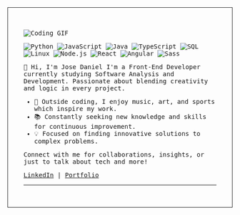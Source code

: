 <div style="padding: 35px; border: 1px solid; font-family: 'Fragment Mono', monospace; ">

![Coding GIF](https://raw.githubusercontent.com/JDDAR/JDDAR/main/BannerGIT001.gif)

![Python](https://img.shields.io/badge/-Python-000?&logo=Python)
![JavaScript](https://img.shields.io/badge/-JavaScript-000?&logo=JavaScript)
![Java](https://img.shields.io/badge/-Java-000?&logo=Java&logoColor=007396)
![TypeScript](https://img.shields.io/badge/-TypeScript-000?&logo=TypeScript)
![SQL](https://img.shields.io/badge/-SQL-000?&logo=MySQL)
![Linux](https://img.shields.io/badge/-Linux-000?&logo=Linux)
![Node.js](https://img.shields.io/badge/-Node.js-000?&logo=node.js)
![React](https://img.shields.io/badge/-React-000?&logo=React)
![Angular](https://img.shields.io/badge/-Angular-000?&logo=Angular)
![Sass](https://img.shields.io/badge/-Sass-000?&logo=Sass)

👋 Hi, I'm Jose Daniel
I'm a Front-End Developer currently studying Software Analysis and Development. Passionate about blending creativity and logic in every project.

- 🎨 Outside coding, I enjoy music, art, and sports which inspire my work.
- 📚 Constantly seeking new knowledge and skills for continuous improvement.
- 💡 Focused on finding innovative solutions to complex problems.

Connect with me for collaborations, insights, or just to talk about tech and more!

[LinkedIn](https://www.linkedin.com/in/tuperfil) | [Portfolio](https://tuportafolio.com)

---


</div>
